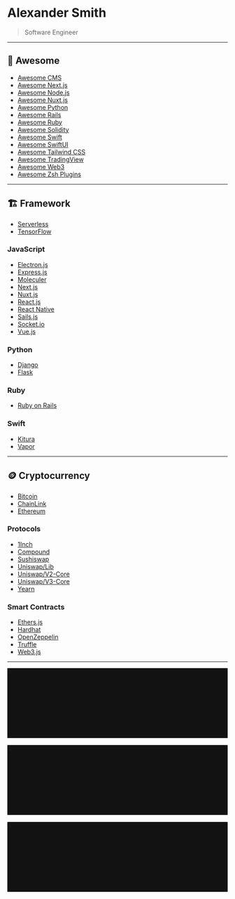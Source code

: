 # Alexander Smith

> Software Engineer

---

## 🤙 Awesome

* [Awesome CMS](https://github.com/postlight/awesome-cms)
* [Awesome Next.js](https://github.com/unicodeveloper/awesome-nextjs)
* [Awesome Node.js](https://github.com/sindresorhus/awesome-nodejs)
* [Awesome Nuxt.js](https://github.com/nuxt-community/awesome-nuxt)
* [Awesome Python](https://github.com/vinta/awesome-python)
* [Awesome Rails](https://github.com/gramantin/awesome-rails)
* [Awesome Ruby](https://github.com/markets/awesome-ruby)
* [Awesome Solidity](https://github.com/bkrem/awesome-solidity)
* [Awesome Swift](https://github.com/matteocrippa/awesome-swift)
* [Awesome SwiftUI](https://github.com/vlondon/awesome-swiftui)
* [Awesome Tailwind CSS](https://github.com/aniftyco/awesome-tailwindcss)
* [Awesome TradingView](https://github.com/tradingview/awesome-tradingview)
* [Awesome Web3](https://github.com/JoinColony/awesome-web3)
* [Awesome Zsh Plugins](https://github.com/unixorn/awesome-zsh-plugins)

---

## 🏗 Framework

* [Serverless](https://github.com/serverless/serverless)
* [TensorFlow](https://github.com/tensorflow/tensorflow)

### JavaScript

* [Electron.js](https://github.com/electron/electron)
* [Express.js](https://github.com/expressjs/express)
* [Moleculer](https://github.com/moleculerjs/moleculer)
* [Next.js](https://github.com/vercel/next.js)
* [Nuxt.js](https://github.com/nuxt/nuxt.js)
* [React.js](https://github.com/facebook/react)
* [React Native](https://github.com/facebook/react-native)
* [Sails.js](https://github.com/balderdashy/sails)
* [Socket.io](https://github.com/socketio/socket.io)
* [Vue.js](https://github.com/vuejs/vue)

### Python

* [Django](https://github.com/django/django)
* [Flask](https://github.com/pallets/flask)

### Ruby

* [Ruby on Rails](https://github.com/rails/rails)

### Swift

* [Kitura](https://github.com/Kitura/Kitura)
* [Vapor](https://github.com/vapor/vapor)

---

## 🪙 Cryptocurrency

* [Bitcoin](https://github.com/bitcoin/bitcoin)
* [ChainLink](https://github.com/smartcontractkit/chainlink)
* [Ethereum](https://github.com/ethereum)

### Protocols

* [1Inch](https://github.com/1inch/1inchProtocol)
* [Compound](https://github.com/compound-finance/compound-protocol)
* [Sushiswap](https://github.com/sushiswap/sushiswap)
* [Uniswap/Lib](https://github.com/Uniswap/uniswap-lib)
* [Uniswap/V2-Core](https://github.com/Uniswap/uniswap-v2-core)
* [Uniswap/V3-Core](https://github.com/Uniswap/uniswap-v3-core)
* [Yearn](https://github.com/yearn/yearn-protocol)

### Smart Contracts

* [Ethers.js](https://github.com/ethers-io/ethers.js)
* [Hardhat](https://github.com/nomiclabs/hardhat)
* [OpenZeppelin](https://github.com/OpenZeppelin/openzeppelin-contracts)
* [Truffle](https://github.com/trufflesuite/truffle)
* [Web3.js](https://github.com/ChainSafe/web3.js)

---

<div style="display:grid;grid-column: 1fr 1fr 1fr;grid-gap:1rem">
  <div style="width:100%;height:10rem;background-color:#121212">A</div>
  <div style="width:100%;height:10rem;background-color:#121212">A</div>
  <div style="width:100%;height:10rem;background-color:#121212">A</div>
</div>
